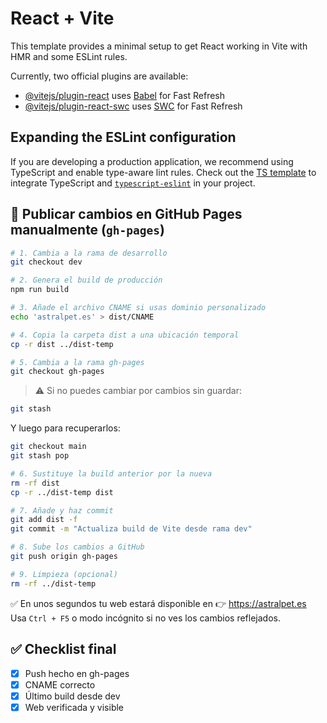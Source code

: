 # React + Vite

This template provides a minimal setup to get React working in Vite with HMR and some ESLint rules.

Currently, two official plugins are available:

- [@vitejs/plugin-react](https://github.com/vitejs/vite-plugin-react/blob/main/packages/plugin-react/README.md) uses [Babel](https://babeljs.io/) for Fast Refresh
- [@vitejs/plugin-react-swc](https://github.com/vitejs/vite-plugin-react-swc) uses [SWC](https://swc.rs/) for Fast Refresh

## Expanding the ESLint configuration

If you are developing a production application, we recommend using TypeScript and enable type-aware lint rules. Check out the [TS template](https://github.com/vitejs/vite/tree/main/packages/create-vite/template-react-ts) to integrate TypeScript and [`typescript-eslint`](https://typescript-eslint.io) in your project.

## 🚀 Publicar cambios en GitHub Pages manualmente (`gh-pages`)

```bash
# 1. Cambia a la rama de desarrollo
git checkout dev

# 2. Genera el build de producción
npm run build

# 3. Añade el archivo CNAME si usas dominio personalizado
echo 'astralpet.es' > dist/CNAME

# 4. Copia la carpeta dist a una ubicación temporal
cp -r dist ../dist-temp

# 5. Cambia a la rama gh-pages
git checkout gh-pages
```

> ⚠️ Si no puedes cambiar por cambios sin guardar:
```bash
git stash
```
Y luego para recuperarlos:
```bash
git checkout main
git stash pop
```

```bash
# 6. Sustituye la build anterior por la nueva
rm -rf dist
cp -r ../dist-temp dist

# 7. Añade y haz commit
git add dist -f
git commit -m "Actualiza build de Vite desde rama dev"

# 8. Sube los cambios a GitHub
git push origin gh-pages

# 9. Limpieza (opcional)
rm -rf ../dist-temp
```

✅ En unos segundos tu web estará disponible en 👉 https://astralpet.es  
Usa `Ctrl + F5` o modo incógnito si no ves los cambios reflejados.

## ✅ Checklist final
- [x] Push hecho en gh-pages
- [x] CNAME correcto
- [x] Último build desde dev
- [x] Web verificada y visible